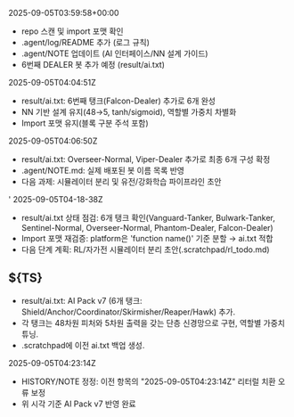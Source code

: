 2025-09-05T03:59:58+00:00

- repo 스캔 및 import 포맷 확인
- .agent/log/README 추가 (로그 규칙)
- .agent/NOTE 업데이트 (AI 인터페이스/NN 설계 가이드)
- 6번째 DEALER 봇 추가 예정 (result/ai.txt)

2025-09-05T04:04:51Z

- result/ai.txt: 6번째 탱크(Falcon-Dealer) 추가로 6개 완성
- NN 기반 설계 유지(48→5, tanh/sigmoid), 역할별 가중치 차별화
- Import 포맷 유지(블록 구분 주석 포함)

2025-09-05T04:06:50Z

- result/ai.txt: Overseer-Normal, Viper-Dealer 추가로 최종 6개 구성 확정
- .agent/NOTE.md: 실제 배포된 봇 이름 목록 반영
- 다음 과제: 시뮬레이터 분리 및 유전/강화학습 파이프라인 초안

'
2025-09-05T04-18-38Z

- result/ai.txt 상태 점검: 6개 탱크 확인(Vanguard-Tanker, Bulwark-Tanker, Sentinel-Normal, Overseer-Normal, Phantom-Dealer, Falcon-Dealer)
- Import 포맷 재검증: platform은 'function name()' 기준 분할 → ai.txt 적합
- 다음 단계 계획: RL/자가전 시뮬레이터 분리 초안(.scratchpad/rl_todo.md)

## ${TS}
- result/ai.txt: AI Pack v7 (6개 탱크: Shield/Anchor/Coordinator/Skirmisher/Reaper/Hawk) 추가.
- 각 탱크는 48차원 피처와 5차원 출력을 갖는 단층 신경망으로 구현, 역할별 가중치 튜닝.
- .scratchpad에 이전 ai.txt 백업 생성.

2025-09-05T04:23:14Z

- HISTORY/NOTE 정정: 이전 항목의 "2025-09-05T04:23:14Z" 리터럴 치환 오류 보정
- 위 시각 기준 AI Pack v7 반영 완료

